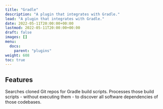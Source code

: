 ```yaml
---
title: "Gradle"
description: "A plugin that integrates with Gradle."
lead: "A plugin that integrates with Gradle."
date: 2022-05-11T20:00:00+00:00
lastmod: 2022-05-11T20:00:00+00:00
draft: false
images: []
menu:
  docs:
    parent: "plugins"
weight: 608
toc: true
---
```


## Features

Searches cloned Git repos for Gradle build scripts.  Processes those build scripts - without executing them - to
discover all software dependencies of those codebases.

